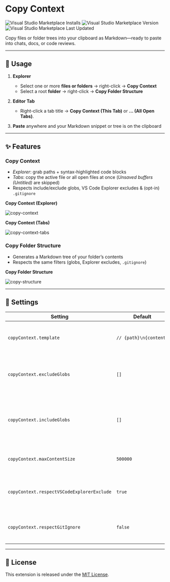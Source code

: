 # Copy Context

![Visual Studio Marketplace Installs](https://img.shields.io/visual-studio-marketplace/i/Fralle.copy-code-context)
![Visual Studio Marketplace Version](https://img.shields.io/visual-studio-marketplace/v/Fralle.copy-code-context)
![Visual Studio Marketplace Last Updated](https://img.shields.io/visual-studio-marketplace/last-updated/Fralle.copy-code-context)
  
Copy files or folder trees into your clipboard as Markdown—ready to paste into chats, docs, or code reviews.

---

## 🚀 Usage

1. **Explorer**  
   - Select one or more **files or folders** → right-click → **Copy Context**  
   - Select a root **folder** → right-click → **Copy Folder Structure**

2. **Editor Tab**  
   - Right-click a tab title → **Copy Context (This Tab)** or **… (All Open Tabs)**.

3. **Paste** anywhere and your Markdown snippet or tree is on the clipboard

---

## ✨ Features

### Copy Context  

- _Explorer_: grab paths + syntax-highlighted code blocks  
- _Tabs_: copy the active file or all open files at once (_Unsaved buffers (Untitled)_ are skipped)
- Respects include/exclude globs, VS Code Explorer excludes & (opt-in) `.gitignore` 

**Copy Context (Explorer)**

![copy-context](https://github.com/user-attachments/assets/5a1a14bd-0fd8-4792-a1a2-00530503c6cf)

**Copy Context (Tabs)**

![copy-context-tabs](https://github.com/user-attachments/assets/2483793c-b0ec-4c96-a633-74c5a5fcea8f)

### Copy Folder Structure

- Generates a Markdown tree of your folder’s contents  
- Respects the same filters (globs, Explorer excludes, `.gitignore`)

**Copy Folder Structure**

![copy-structure](https://github.com/user-attachments/assets/d30c0f79-c978-4e4d-980d-ca55fa2e0fda)

---

## 🔧 Settings

| Setting                                   | Default    | Description                                                                                           |
| ----------------------------------------- | ---------- | ----------------------------------------------------------------------------------------------------- |
| `copyContext.template`                    | <code>//&nbsp;{path}\n{content}</code> | Markdown template for text files (`{path}`, `{content}`).               |
| `copyContext.excludeGlobs`                | `[]`       | **Always exclude** these glob patterns (highest priority).                                             |
| `copyContext.includeGlobs`                | `[]`       | **Always include** these glob patterns, even if Explorer or `.gitignore` would skip them.             |
| `copyContext.maxContentSize`              | `500000`   | Max total size (bytes) of all file contents to copy.                                                  |
| `copyContext.respectVSCodeExplorerExclude`| `true`     | Skip files/folders hidden by your VS Code `files.exclude` settings.                                    |
| `copyContext.respectGitIgnore`            | `false`    | Skip files matching your project’s `.gitignore` (opt-in).                                              |

---

## 📜 License

This extension is released under the [MIT License](./LICENSE).
